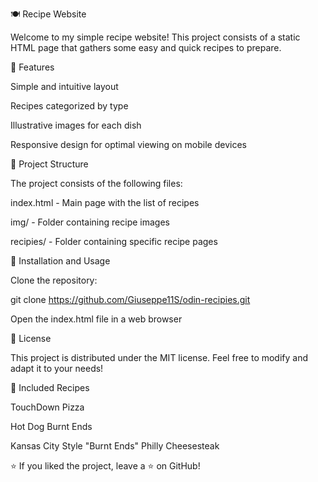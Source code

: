 🍽 Recipe Website

Welcome to my simple recipe website! This project consists of a static HTML page that gathers some easy and quick recipes to prepare.

🌟 Features

Simple and intuitive layout

Recipes categorized by type

Illustrative images for each dish

Responsive design for optimal viewing on mobile devices

📂 Project Structure

The project consists of the following files:

index.html - Main page with the list of recipes

img/ - Folder containing recipe images

recipies/ - Folder containing specific recipe pages

🚀 Installation and Usage

Clone the repository:

git clone https://github.com/Giuseppe11S/odin-recipies.git

Open the index.html file in a web browser

📜 License

This project is distributed under the MIT license. Feel free to modify and adapt it to your needs!

📖 Included Recipes

TouchDown Pizza

Hot Dog Burnt Ends

Kansas City Style "Burnt Ends" Philly Cheesesteak

⭐ If you liked the project, leave a ⭐ on GitHub!

